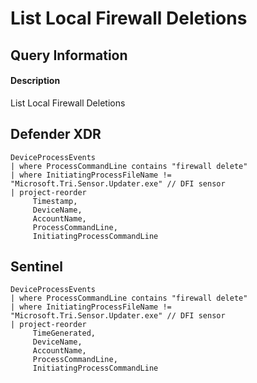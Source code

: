 # List Local Firewall Deletions

## Query Information

#### Description
List Local Firewall Deletions

## Defender XDR
```KQL
DeviceProcessEvents
| where ProcessCommandLine contains "firewall delete"
| where InitiatingProcessFileName != "Microsoft.Tri.Sensor.Updater.exe" // DFI sensor
| project-reorder
     Timestamp,
     DeviceName,
     AccountName,
     ProcessCommandLine,
     InitiatingProcessCommandLine
```

## Sentinel
```KQL
DeviceProcessEvents
| where ProcessCommandLine contains "firewall delete"
| where InitiatingProcessFileName != "Microsoft.Tri.Sensor.Updater.exe" // DFI sensor
| project-reorder
     TimeGenerated,
     DeviceName,
     AccountName,
     ProcessCommandLine,
     InitiatingProcessCommandLine
```